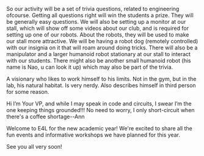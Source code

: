 So our activity will be a set of trivia questions, related to engineering ofcourse. Getting all questions right will win the students a prize. They will be generally easy questions.
We will also be setting up a monitor at our stall, which will show off some videos about our club, and is required for setting up one of our robots. About the robots, they will be used to make our stall more attractive. We will be having a robot dog (remotely controlled) with our insignia on it that will roam around doing tricks. There will also be a manipulator and a larger humanoid robot stationary at our stall to interact with our students. There might also be another small humanoid robot (his name is Nao, u can look it up) which may also be part of the trivia.




A visionary who likes to work himself to his limits. Not in the gym, but in the lab, his natural habitat. Is very nerdy. Also describes himself in third person for some reason.

Hi I’m Your VP, and while I may speak in code and circuits, I swear I’m the one keeping things grounded!!! No need to worry, I only short-circuit when there's a coffee shortage--Ann

Welcome to E4L for the new academic year! We're excited to share all the fun events and informative workshops we have planned for this year.

See you all very soon!